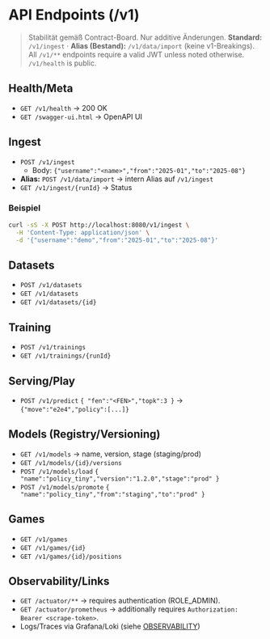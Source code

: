 # API Endpoints (/v1)

> Stabilität gemäß Contract-Board. Nur additive Änderungen. **Standard:** `/v1/ingest` · **Alias (Bestand):** `/v1/data/import` (keine v1-Breakings).
> All `/v1/**` endpoints require a valid JWT unless noted otherwise. `/v1/health` is public.


## Health/Meta

- `GET /v1/health` → 200 OK
- `GET /swagger-ui.html` → OpenAPI UI

## Ingest

- `POST /v1/ingest`
  - Body: `{"username":"<name>","from":"2025-01","to":"2025-08"}`
- **Alias:** `POST /v1/data/import` → intern Alias auf `/v1/ingest`
- `GET /v1/ingest/{runId}` → Status

### Beispiel

```bash
curl -sS -X POST http://localhost:8080/v1/ingest \
  -H 'Content-Type: application/json' \
  -d '{"username":"demo","from":"2025-01","to":"2025-08"}'
```

## Datasets

- `POST /v1/datasets`
- `GET /v1/datasets`
- `GET /v1/datasets/{id}`

## Training

- `POST /v1/trainings`
- `GET /v1/trainings/{runId}`

## Serving/Play

- `POST /v1/predict` `{ "fen":"<FEN>","topk":3 }` → `{"move":"e2e4","policy":[...]}`

## Models (Registry/Versioning)

- `GET /v1/models` → name, version, stage (staging/prod)
- `GET /v1/models/{id}/versions`
- `POST /v1/models/load` `{ "name":"policy_tiny","version":"1.2.0","stage":"prod" }`
- `POST /v1/models/promote` `{ "name":"policy_tiny","from":"staging","to":"prod" }`

## Games

- `GET /v1/games`
- `GET /v1/games/{id}`
- `GET /v1/games/{id}/positions`

## Observability/Links

- `GET /actuator/**` → requires authentication (ROLE_ADMIN).
- `GET /actuator/prometheus` → additionally requires `Authorization: Bearer <scrape-token>`.
- Logs/Traces via Grafana/Loki (siehe [OBSERVABILITY](./OBSERVABILITY.md))
